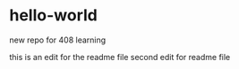 # hello-world
new repo for 408 learning

this is an edit for the readme file
second edit for readme file
